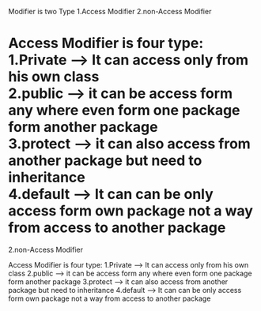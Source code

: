 Modifier is two Type
1.Access Modifier 
2.non-Access Modifier <br>

Access Modifier is four type: <br>
1.Private --> It can access only from his own class <br>
2.public --> it can be access form any where even form one package form another package <br>
3.protect --> it can also access from another package but need to inheritance <br>
4.default --> It can can be only access form own package not a way from access to another package <br>
=======
2.non-Access Modifier

Access Modifier is four type:
1.Private --> It can access only from his own class
2.public --> it can be access form any where even form one package form another package
3.protect --> it can also access from another package but need to inheritance 
4.default --> It can can be only access form own package not a way from access to another package

